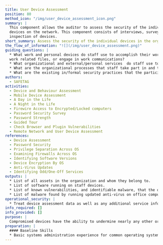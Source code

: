 ```yaml
---
title: User Device Assessment
position: 80
method_icon: "/img/user_device_assessment_icon.png"
summary: |
  This component allows the auditor to assess the security of the individual
  devices on the network. This component consists of interviews, surveys, and
  inspection of devices.
short_summary: Assess the security of the individual devices in the organization through interviews, surveys, and inspection of devices.
the_flow_of_information: "![](/img/user_device_assessment.png)"
guiding_questions: |
  * What work and personal devices do staff use to accomplish their work, store
  work related files, or engage in work communications?
  * What organizational and external/personal services  do staff use to accomplish their work, store work related files, or engage in work communications?
  * What are the organizational processes that staff take part in and the tools and communication channels that are used in those process'?
  * What are the existing in/formal security practices that the participants use to address risks.
authors:
  - SAFETAG
activities:
  - Device and Behaviour Assessment
  - Mobile Device Assessment
  - A Day in the Life
  - A Night in the Life
  - Firewire Access to Encrypted/Locked computers
  - Password Security Survey
  - Password Strength
  - Guided Tour
  - Check Browser and Plugin Vulnerabilities
  - Remote Network and User Device Assessment
references:
  - Device Assessment
  - Password Security
  - Privilege Separation Across OS
  - Examining Firewalls Across OS
  - Identifying Software Versions
  - Device Encryption By OS
  - Anti-Virus Updates
  - Identifying Odd/One-Off Services
outputs: |
  * List of all assets in the organization and whom they belong to.
  * List of software running on staff devices.
  * List of known vulnerabilities, and identifiable malware, that the office is vulnerable to.
  * List of malware found by running updated anti-virus on office computers (if anti-virus installed during device inspection.)
operational_security: |
  * Treat device assessment data as well as any additional service information learned with the utmost security
info_required: []
info_provided: []
purpose: |
  Compromised devices have the ability to undermine nearly any other organizational attempt at securing information. Knowing if devices receive basic software and security upgrades and what core protections against unauthorized access exist is vital to designing a strategy to make the host more secure.
preparation: |
  #### Baseline Skills
  * Basic systems administration experience for common operating systems
---
```

